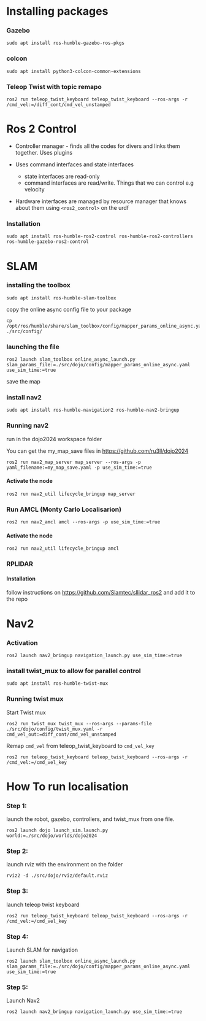 # Installing packages

### Gazebo
```
sudo apt install ros-humble-gazebo-ros-pkgs
```

### colcon
```
sudo apt install python3-colcon-common-extensions
```

### Teleop Twist with topic remapo
```
ros2 run teleop_twist_keyboard teleop_twist_keyboard --ros-args -r /cmd_vel:=/diff_cont/cmd_vel_unstamped
```

# Ros 2 Control
- Controller manager - finds all the codes for divers and links them together. Uses plugins

- Uses command interfaces and state interfaces 
    - state interfaces are read-only
    - command interfaces are read/write. Things that we can control e.g velocity
- Hardware interfaces are managed by resource manager that knows about them using ```<ros2_control>``` on the urdf

### Installation

```
sudo apt install ros-humble-ros2-control ros-humble-ros2-controllers ros-humble-gazebo-ros2-control
```
# SLAM
### installing the toolbox
```
sudo apt install ros-humble-slam-toolbox
```

copy the online async config file to your package
```
cp /opt/ros/humble/share/slam_toolbox/config/mapper_params_online_async.yaml ./src/config/
```

### launching the file

```
ros2 launch slam_toolbox online_async_launch.py slam_params_file:=./src/dojo/config/mapper_params_online_async.yaml use_sim_time:=true

```

save the map

### install nav2

```
sudo apt install ros-humble-navigation2 ros-humble-nav2-bringup
```

### Running nav2

run in the dojo2024 workspace folder

You can get the my_map_save files in https://github.com/ru3ll/dojo2024

```
ros2 run nav2_map_server map_server --ros-args -p yaml_filename:=my_map_save.yaml -p use_sim_time:=true
```

#### Activate the node
```
ros2 run nav2_util lifecycle_bringup map_server
```

### Run AMCL (Monty Carlo Localisarion)

```
ros2 run nav2_amcl amcl --ros-args -p use_sim_time:=true
```

#### Activate the node
```
ros2 run nav2_util lifecycle_bringup amcl
```
### RPLIDAR

#### Installation

follow instructions on  https://github.com/Slamtec/sllidar_ros2 and add it to the repo

# Nav2
### Activation
```
ros2 launch nav2_bringup navigation_launch.py use_sim_time:=true
```

### install twist_mux to allow for parallel control
```
sudo apt install ros-humble-twist-mux
```
### Running twist mux
Start Twist mux
```
ros2 run twist_mux twist_mux --ros-args --params-file ./src/dojo/config/twist_mux.yaml -r cmd_vel_out:=diff_cont/cmd_vel_unstamped
```

Remap ```cmd_vel``` from teleop_twist_keyboard to ```cmd_vel_key```
```
ros2 run teleop_twist_keyboard teleop_twist_keyboard --ros-args -r /cmd_vel:=/cmd_vel_key
```  

# How To run localisation
### Step 1:
launch the robot, gazebo, controllers, and twist_mux from one file.
```
ros2 launch dojo launch_sim.launch.py world:=./src/dojo/worlds/dojo2024
```

### Step 2:
launch rviz with the environment on the folder
```
rviz2 -d ./src/dojo/rviz/default.rviz
```

### Step 3:
launch teleop twist keyboard
```
ros2 run teleop_twist_keyboard teleop_twist_keyboard --ros-args -r /cmd_vel:=/cmd_vel_key
```

### Step 4:
Launch SLAM for navigation
```
ros2 launch slam_toolbox online_async_launch.py slam_params_file:=./src/dojo/config/mapper_params_online_async.yaml use_sim_time:=true
```

### Step 5:
Launch Nav2
```
ros2 launch nav2_bringup navigation_launch.py use_sim_time:=true
```
